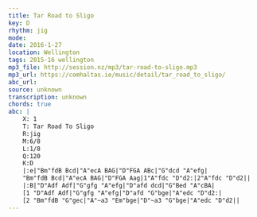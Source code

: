 ```yaml
---
title: Tar Road to Sligo
key: D
rhythm: jig
mode: 
date: 2016-1-27
location: Wellington
tags: 2015-16 wellington
mp3_file: http://session.nz/mp3/tar-road-to-sligo.mp3
mp3_url: https://comhaltas.ie/music/detail/tar_road_to_sligo/
abc_url: 
source: unknown
transcription: unknown
chords: true
abc: |
    X: 1
    T: Tar Road To Sligo
    R:jig
    M:6/8
    L:1/8
    Q:120
    K:D
    |:e|"Bm"fdB Bcd|"A"ecA BAG|"D"FGA ABc|"G"dcd "A"efg|
    "Bm"fdB Bcd|"A"ecA BAG|"D"FGA Aag|1"A"fdc "D"d2:|2"A"fdc "D"d2||
    |:B|"D"Adf Adf|"G"gfg "A"efg|"D"afd dcd|"G"Bed "A"cBA|
    [1 "D"Adf Adf|"G"gfg "A"efg|"D"afd "G"bge|"A"edc "D"d2:|
    [2 "Bm"fdB "G"gec|"A"~a3 "Em"bge|"D"~a3 "G"bge|"A"edc "D"d2||
---
```


